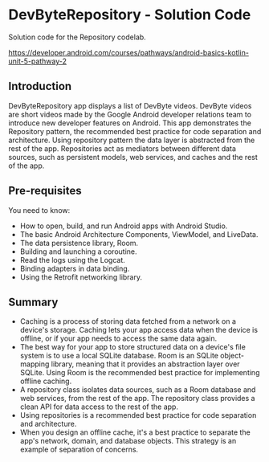 DevByteRepository - Solution Code
==================================

Solution code for the Repository codelab.

https://developer.android.com/courses/pathways/android-basics-kotlin-unit-5-pathway-2

Introduction
------------

DevByteRepository app displays a list of DevByte videos. DevByte videos are
short videos made by the Google Android developer relations team to introduce
new developer features on Android. This app demonstrates the Repository pattern,
the recommended best practice for code separation and architecture. Using
repository pattern the data layer is abstracted from the rest of the app.
Repositories act as mediators between different data sources, such as persistent
models, web services, and caches and the rest of the app.

Pre-requisites
--------------

You need to know:
- How to open, build, and run Android apps with Android Studio.
- The basic Android Architecture Components, ViewModel, and LiveData.
- The data persistence library, Room.
- Building and launching a coroutine.
- Read the logs using the Logcat.
- Binding adapters in data binding.
- Using the Retrofit networking library.


Summary
---------------

- Caching is a process of storing data fetched from a network on a device's storage. Caching lets your app access data when the device is offline, or if your app needs to access the same data again.
- The best way for your app to store structured data on a device's file system is to use a local SQLite database. Room is an SQLite object-mapping library, meaning that it provides an abstraction layer over SQLite. Using Room is the recommended best practice for implementing offline caching.
- A repository class isolates data sources, such as a Room database and web services, from the rest of the app. The repository class provides a clean API for data access to the rest of the app.
- Using repositories is a recommended best practice for code separation and architecture.
- When you design an offline cache, it's a best practice to separate the app's network, domain, and database objects. This strategy is an example of separation of concerns.
